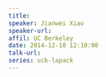 ```yaml
---
title: 
speaker: Jianwei Xiao
speaker-url: 
affil: UC Berkeley
date: 2014-12-10 12:10:00
talk-url: 
series: ucb-lapack
---
```

